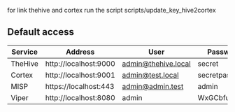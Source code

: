 
for link thehive and cortex run the script scripts/update_key_hive2cortex


## Default access


| Service | Address | User | Password |
| ------ | ------ | ------ | ------ |
| TheHive | http://localhost:9000 | admin@thehive.local | secret |
| Cortex | http://localhost:9001 |  admin@test.local | secretpassword  |
| MISP | https://localhost:443 | admin@admin.test | admin |
| Viper | http://localhost:8080 | admin | WxGCbfu8Ml |


